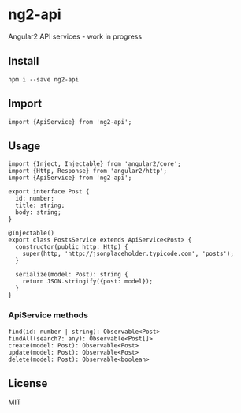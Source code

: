 # ng2-api

Angular2 API services - work in progress

## Install

    npm i --save ng2-api

## Import

    import {ApiService} from 'ng2-api';

## Usage

    import {Inject, Injectable} from 'angular2/core';
    import {Http, Response} from 'angular2/http';
    import {ApiService} from 'ng2-api';
    
    export interface Post {
      id: number;
      title: string;
      body: string;
    }
    
    @Injectable()
    export class PostsService extends ApiService<Post> {
      constructor(public http: Http) {
        super(http, 'http://jsonplaceholder.typicode.com', 'posts');
      }
    
      serialize(model: Post): string {
        return JSON.stringify({post: model});
      }
    }
    

### ApiService methods

    find(id: number | string): Observable<Post>
    findAll(search?: any): Observable<Post[]>
    create(model: Post): Observable<Post>
    update(model: Post): Observable<Post>
    delete(model: Post): Observable<boolean>

## License

MIT
